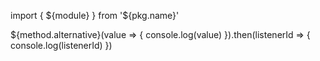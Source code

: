 import { ${module} } from '${pkg.name}'

${method.alternative}(value => {
  console.log(value)
}).then(listenerId => {
  console.log(listenerId)
})